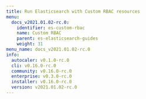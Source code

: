 ```yaml
---
title: Run Elasticsearch with Custom RBAC resources
menu:
  docs_v2021.01.02-rc.0:
    identifier: es-custom-rbac
    name: Custom RBAC
    parent: es-elasticsearch-guides
    weight: 31
menu_name: docs_v2021.01.02-rc.0
info:
  autocaler: v0.1.0-rc.0
  cli: v0.16.0-rc.0
  community: v0.16.0-rc.0
  enterprise: v0.3.0-rc.0
  installer: v0.16.0-rc.0
  version: v2021.01.02-rc.0
---
```


